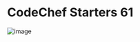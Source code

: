 # CodeChef Starters 61
![image](https://cdn.codechef.com/download/small-banner/START61D/1665566386.png)